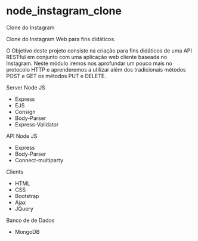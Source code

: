 # node_instagram_clone
Clone do Instagram

Clone do Instagram Web para fins didáticos.

  O Objetivo deste projeto consiste na criação para fins didáticos de uma API RESTful em conjunto com uma aplicação web cliente baseada no Instagram. Neste módulo iremos nos aprofundar um pouco mais no protocolo HTTP e aprenderemos a utilizar além dos tradicionais métodos POST e GET os métodos PUT e DELETE.

Server Node JS
  - Express
  - EJS
  - Consign
  - Body-Parser
  - Express-Validator

API Node JS
  - Express
  - Body-Parser
  - Connect-multiparty

Clients
  - HTML
  - CSS
  - Bootstrap
  - Ajax
  - JQuery
  
Banco de de Dados
  - MongoDB  
